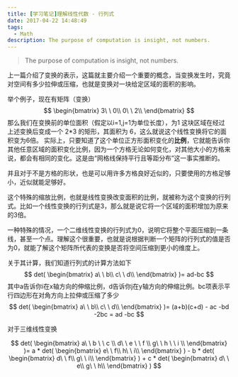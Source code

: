 ```yaml
---
title: [学习笔记]理解线性代数 - 行列式 
date: 2017-04-22 14:48:49
tags:
  - Math
description: The purpose of computation is insight, not numbers.
---
```


> The purpose of computation is insight, not numbers.

上一篇介绍了变换的表示，这篇就主要介绍一个重要的概念，当变换发生时，究竟对空间有多少拉伸或压缩，也就是变换对一块给定区域的面积的影响。

举个例子，现在有矩阵（变换）
$$
        \begin{bmatrix}
        3\ \ 0\\
        0\ \ 2\\
        \end{bmatrix}
$$ 
那么我们在变换前的单位面积（假定以i=1,j=1为单位长度），为1
这块区域在经过上述变换后变成一个 2*3 的矩形，其面积为 6，这么就说这个线性变换将它的面积变为6倍。
实际上，只要知道了这个单位正方形面积变化的**比例**，它就能告诉你其他任意区域的面积变化比例，因为一个方格无论如何变化，对其他大小的方格来说，都会有相同的变化。这是由“网格线保持平行且等距分布”这一事实推断的。

并且对于不是方格的形状，也是可以用许多方格良好近似的，只要使用的方格足够小，近似就能足够好。

这个特殊的缩放比例，也就是线性变换改变面积的比例，就被称为这个变换的行列式。比如一个线性变换的行列式是3，那么就是说它将一个区域的面积增加为原来的3倍。

一种特殊的情况，一个二维线性变换的行列式为0，说明它将整个平面压缩到一条线，甚至一个点。理解这个很重要，也就是说根据判断一个矩阵的行列式的值是否为0，就能了解这个矩阵所代表的变换是否将空间压缩到更小的维度上。

关于其计算，我们知道行列式的计算方法如下
$$ det(
        \begin{bmatrix}
        a\ \ b\\
        c\ \ d\\
        \end{bmatrix}
        )= ad-bc
$$ 
其中a告诉你i在x轴方向的伸缩比例，d告诉你j在y轴方向的伸缩比例。bc项表示平行四边形在对角方向上拉伸或压缩了多少
$$ det(
        \begin{bmatrix}
        a\ \ b\\
        c\ \ d\\
        \end{bmatrix}
        )= (a+b)(c+d) - ac -bd -2bc = ad -bc
$$ 

对于三维线性变换

$$ det(
        \begin{bmatrix}
        a\ \ b \ \ c \\
        d\ \ e \ \ f \\
        g\ \ h \ \ i \\
        \end{bmatrix}
        )= 
        a * det(
            \begin{bmatrix}
            e\ \ f\\
            h\ \ i\\
            \end{bmatrix}
        ) -
        b * det(
            \begin{bmatrix}
            d\ \ f\\
            g\ \ i\\
            \end{bmatrix}
        ) +
        c * det(
            \begin{bmatrix}
            d\ \ e\\
            g\ \ h\\
            \end{bmatrix}
        )
$$ 

